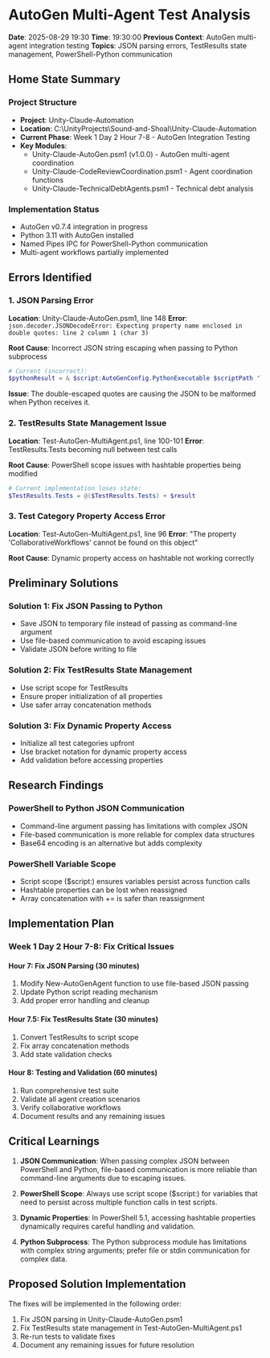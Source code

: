 # AutoGen Multi-Agent Test Analysis

**Date**: 2025-08-29 19:30
**Time**: 19:30:00
**Previous Context**: AutoGen multi-agent integration testing
**Topics**: JSON parsing errors, TestResults state management, PowerShell-Python communication

## Home State Summary

### Project Structure
- **Project**: Unity-Claude-Automation
- **Location**: C:\UnityProjects\Sound-and-Shoal\Unity-Claude-Automation
- **Current Phase**: Week 1 Day 2 Hour 7-8 - AutoGen Integration Testing
- **Key Modules**:
  - Unity-Claude-AutoGen.psm1 (v1.0.0) - AutoGen multi-agent coordination
  - Unity-Claude-CodeReviewCoordination.psm1 - Agent coordination functions
  - Unity-Claude-TechnicalDebtAgents.psm1 - Technical debt analysis

### Implementation Status
- AutoGen v0.7.4 integration in progress
- Python 3.11 with AutoGen installed
- Named Pipes IPC for PowerShell-Python communication
- Multi-agent workflows partially implemented

## Errors Identified

### 1. JSON Parsing Error
**Location**: Unity-Claude-AutoGen.psm1, line 148
**Error**: `json.decoder.JSONDecodeError: Expecting property name enclosed in double quotes: line 2 column 1 (char 3)`

**Root Cause**: Incorrect JSON string escaping when passing to Python subprocess
```powershell
# Current (incorrect):
$pythonResult = & $script:AutoGenConfig.PythonExecutable $scriptPath "`\"$configJson`\""
```

**Issue**: The double-escaped quotes are causing the JSON to be malformed when Python receives it.

### 2. TestResults State Management Issue
**Location**: Test-AutoGen-MultiAgent.ps1, line 100-101
**Error**: TestResults.Tests becoming null between test calls

**Root Cause**: PowerShell scope issues with hashtable properties being modified
```powershell
# Current implementation loses state:
$TestResults.Tests = @($TestResults.Tests) + $result
```

### 3. Test Category Property Access Error
**Location**: Test-AutoGen-MultiAgent.ps1, line 96
**Error**: "The property 'CollaborativeWorkflows' cannot be found on this object"

**Root Cause**: Dynamic property access on hashtable not working correctly

## Preliminary Solutions

### Solution 1: Fix JSON Passing to Python
- Save JSON to temporary file instead of passing as command-line argument
- Use file-based communication to avoid escaping issues
- Validate JSON before writing to file

### Solution 2: Fix TestResults State Management
- Use script scope for TestResults
- Ensure proper initialization of all properties
- Use safer array concatenation methods

### Solution 3: Fix Dynamic Property Access
- Initialize all test categories upfront
- Use bracket notation for dynamic property access
- Add validation before accessing properties

## Research Findings

### PowerShell to Python JSON Communication
- Command-line argument passing has limitations with complex JSON
- File-based communication is more reliable for complex data structures
- Base64 encoding is an alternative but adds complexity

### PowerShell Variable Scope
- Script scope ($script:) ensures variables persist across function calls
- Hashtable properties can be lost when reassigned
- Array concatenation with += is safer than reassignment

## Implementation Plan

### Week 1 Day 2 Hour 7-8: Fix Critical Issues

#### Hour 7: Fix JSON Parsing (30 minutes)
1. Modify New-AutoGenAgent function to use file-based JSON passing
2. Update Python script reading mechanism
3. Add proper error handling and cleanup

#### Hour 7.5: Fix TestResults State (30 minutes)
1. Convert TestResults to script scope
2. Fix array concatenation methods
3. Add state validation checks

#### Hour 8: Testing and Validation (60 minutes)
1. Run comprehensive test suite
2. Validate all agent creation scenarios
3. Verify collaborative workflows
4. Document results and any remaining issues

## Critical Learnings

1. **JSON Communication**: When passing complex JSON between PowerShell and Python, file-based communication is more reliable than command-line arguments due to escaping issues.

2. **PowerShell Scope**: Always use script scope ($script:) for variables that need to persist across multiple function calls in test scripts.

3. **Dynamic Properties**: In PowerShell 5.1, accessing hashtable properties dynamically requires careful handling and validation.

4. **Python Subprocess**: The Python subprocess module has limitations with complex string arguments; prefer file or stdin communication for complex data.

## Proposed Solution Implementation

The fixes will be implemented in the following order:
1. Fix JSON parsing in Unity-Claude-AutoGen.psm1
2. Fix TestResults state management in Test-AutoGen-MultiAgent.ps1
3. Re-run tests to validate fixes
4. Document any remaining issues for future resolution